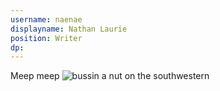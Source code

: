 ```yaml
---
username: naenae
displayname: Nathan Laurie
position: Writer
dp:
---
```

Meep meep
![bussin a nut on the southwestern](http://i.imgur.com/1YVKG8j.jpg)
